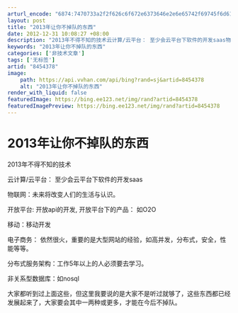 ```yaml
---
arturl_encode: "6874:7470733a2f2f626c6f672e6373646e2e6e65742f69745f6d61:6e2f61727469636c652f64657461696c732f38343534333738"
layout: post
title: "2013年让你不掉队的东西"
date: 2012-12-31 10:08:27 +08:00
description: "2013年不得不知的技术云计算/云平台： 至少会云平台下软件的开发saas物联网：未来将改变人们的生"
keywords: "2013年让你不掉队的东西"
categories: ['非技术文章']
tags: ['无标签']
artid: "8454378"
image:
    path: https://api.vvhan.com/api/bing?rand=sj&artid=8454378
    alt: "2013年让你不掉队的东西"
render_with_liquid: false
featuredImage: https://bing.ee123.net/img/rand?artid=8454378
featuredImagePreview: https://bing.ee123.net/img/rand?artid=8454378
---
```


# 2013年让你不掉队的东西

2013年不得不知的技术

云计算/云平台： 至少会云平台下软件的开发saas
  
物联网：未来将改变人们的生活与认识。
  
开放平台: 开放api的开发, 开放平台下的产品： 如O2O
  
移动：移动开发
  
电子商务： 依然很火，重要的是大型网站的经验，如高并发，分布式，安全，性能等等。
  
分布式服务架构：工作5年以上的人必须要去学习。
  
非关系型数据库：如nosql

大家都听到过上面这些，但这里我要说的是大家不是听过就够了，这些东西都已经发展起来了，大家要会其中一两种或更多，才能在今后不掉队。